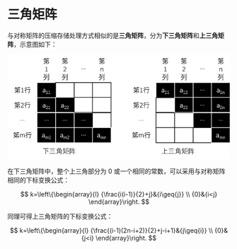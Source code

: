 # 三角矩阵

与对称矩阵的压缩存储处理方式相似的是**三角矩阵**，分为**下三角矩阵**和**上三角矩阵**，示意图如下：

![](.\images\三角矩阵.png)

在下三角矩阵中，整个上三角部分为 0 或一个相同的常数，可以采用与对称矩阵相同的下标变换公式：


$$
k=\left\{\begin{array}{l}
{\frac{i(i-1)}{2}+j}&{i\geq{j}}
\\
{0}&{i<j}
\end{array}\right.
$$


同理可得上三角矩阵的下标变换公式：


$$
k=\left\{\begin{array}{l}
{\frac{(i-1)(2n-i+2)}{2}+j-i+1}&{j\geq{i}}
\\
{0}&{j<i}
\end{array}\right.
$$
